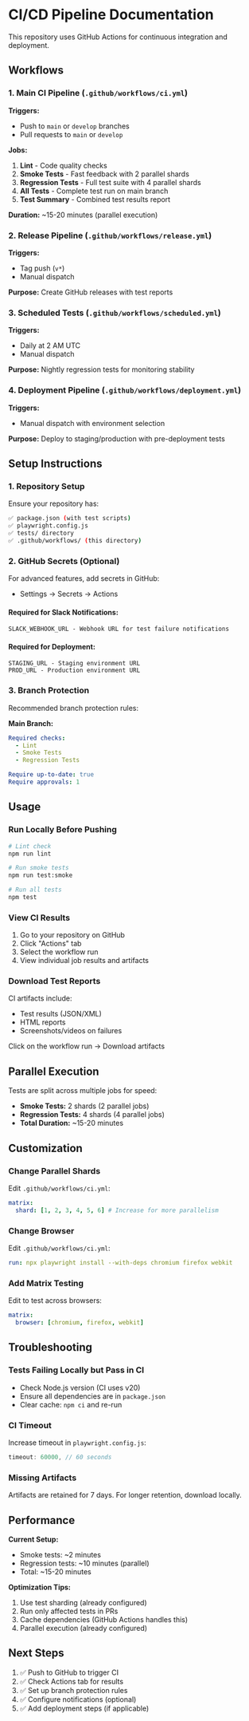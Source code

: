 # CI/CD Pipeline Documentation

This repository uses GitHub Actions for continuous integration and deployment.

## Workflows

### 1. Main CI Pipeline (`.github/workflows/ci.yml`)

**Triggers:**

- Push to `main` or `develop` branches
- Pull requests to `main` or `develop`

**Jobs:**

1. **Lint** - Code quality checks
2. **Smoke Tests** - Fast feedback with 2 parallel shards
3. **Regression Tests** - Full test suite with 4 parallel shards
4. **All Tests** - Complete test run on main branch
5. **Test Summary** - Combined test results report

**Duration:** ~15-20 minutes (parallel execution)

### 2. Release Pipeline (`.github/workflows/release.yml`)

**Triggers:**

- Tag push (`v*`)
- Manual dispatch

**Purpose:** Create GitHub releases with test reports

### 3. Scheduled Tests (`.github/workflows/scheduled.yml`)

**Triggers:**

- Daily at 2 AM UTC
- Manual dispatch

**Purpose:** Nightly regression tests for monitoring stability

### 4. Deployment Pipeline (`.github/workflows/deployment.yml`)

**Triggers:**

- Manual dispatch with environment selection

**Purpose:** Deploy to staging/production with pre-deployment tests

## Setup Instructions

### 1. Repository Setup

Ensure your repository has:

```bash
✅ package.json (with test scripts)
✅ playwright.config.js
✅ tests/ directory
✅ .github/workflows/ (this directory)
```

### 2. GitHub Secrets (Optional)

For advanced features, add secrets in GitHub:

- Settings → Secrets → Actions

#### Required for Slack Notifications:

```
SLACK_WEBHOOK_URL - Webhook URL for test failure notifications
```

#### Required for Deployment:

```
STAGING_URL - Staging environment URL
PROD_URL - Production environment URL
```

### 3. Branch Protection

Recommended branch protection rules:

**Main Branch:**

```yaml
Required checks:
  - Lint
  - Smoke Tests
  - Regression Tests

Require up-to-date: true
Require approvals: 1
```

## Usage

### Run Locally Before Pushing

```bash
# Lint check
npm run lint

# Run smoke tests
npm run test:smoke

# Run all tests
npm test
```

### View CI Results

1. Go to your repository on GitHub
2. Click "Actions" tab
3. Select the workflow run
4. View individual job results and artifacts

### Download Test Reports

CI artifacts include:

- Test results (JSON/XML)
- HTML reports
- Screenshots/videos on failures

Click on the workflow run → Download artifacts

## Parallel Execution

Tests are split across multiple jobs for speed:

- **Smoke Tests:** 2 shards (2 parallel jobs)
- **Regression Tests:** 4 shards (4 parallel jobs)
- **Total Duration:** ~15-20 minutes

## Customization

### Change Parallel Shards

Edit `.github/workflows/ci.yml`:

```yaml
matrix:
  shard: [1, 2, 3, 4, 5, 6] # Increase for more parallelism
```

### Change Browser

Edit `.github/workflows/ci.yml`:

```yaml
run: npx playwright install --with-deps chromium firefox webkit
```

### Add Matrix Testing

Edit to test across browsers:

```yaml
matrix:
  browser: [chromium, firefox, webkit]
```

## Troubleshooting

### Tests Failing Locally but Pass in CI

- Check Node.js version (CI uses v20)
- Ensure all dependencies are in `package.json`
- Clear cache: `npm ci` and re-run

### CI Timeout

Increase timeout in `playwright.config.js`:

```javascript
timeout: 60000, // 60 seconds
```

### Missing Artifacts

Artifacts are retained for 7 days. For longer retention, download locally.

## Performance

**Current Setup:**

- Smoke tests: ~2 minutes
- Regression tests: ~10 minutes (parallel)
- Total: ~15-20 minutes

**Optimization Tips:**

1. Use test sharding (already configured)
2. Run only affected tests in PRs
3. Cache dependencies (GitHub Actions handles this)
4. Parallel execution (already configured)

## Next Steps

1. ✅ Push to GitHub to trigger CI
2. ✅ Check Actions tab for results
3. ✅ Set up branch protection rules
4. ✅ Configure notifications (optional)
5. ✅ Add deployment steps (if applicable)
